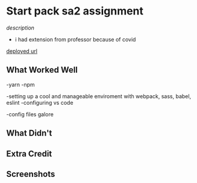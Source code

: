 # Start pack sa2 assignment

*description*
- i had extension from professor because of covid

[deployed url](https://test-starter-deploy.onrender.com)

## What Worked Well
-yarn
-npm

-setting up a cool and manageable enviroment with webpack, sass, babel, eslint
-configuring vs code

-config files galore

## What Didn't

## Extra Credit

## Screenshots
